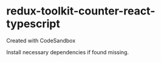 # redux-toolkit-counter-react-typescript
Created with CodeSandbox

Install necessary dependencies if found missing.
